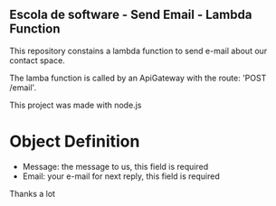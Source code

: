 ## Escola de software - Send Email  - Lambda Function

This repository constains a lambda function to send e-mail about our contact space.

The lamba function is called by an ApiGateway with the route: 'POST /email'.

This project was made with node.js

# Object Definition
- Message: the message to us, this field is required
- Email: your e-mail for next reply, this field is required

Thanks a lot